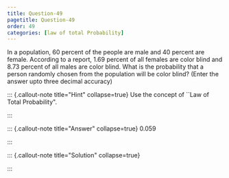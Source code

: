 ```yaml
---
title: Question-49 
pagetitle: Question-49
order: 49
categories: [law of total Probability]
---
```



In a population, $60$ percent of the people are male and $40$ percent are female. According to a report, $1.69$ percent of all females are color blind and $8.73$ percent of all males are color blind. What is the probability that a person randomly chosen from the population will be color blind? (Enter the answer upto three decimal accuracy)

 

::: {.callout-note title="Hint" collapse=true}
Use the concept of ``Law of Total Probability".


:::

::: {.callout-note title="Answer" collapse=true}
0.059

:::

::: {.callout-note title="Solution" collapse=true}

:::